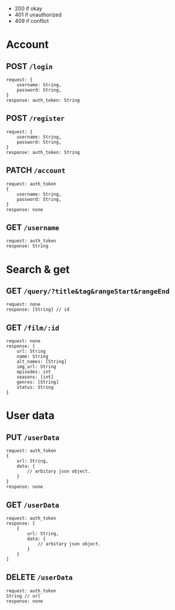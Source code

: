 - 200 if okay
- 401 if unauthorized
- 409 if conflict

# Account

## POST `/login`
```
request: {
    username: String,
    password: String,
}
response: auth_token: String
```

## POST `/register`
```
request: {
    username: String,
    password: String,
}
response: auth_token: String
```

## PATCH `/account`
```
request: auth_token
{
    username: String,
    password: String,
}
response: none
```

## GET `/username`
```
request: auth_token
response: String
```

# Search & get

## GET `/query/?title&tag&rangeStart&rangeEnd`
```
request: none
response: [String] // id
```

## GET `/film/:id`
```
request: none
response: {
    url: String
    name: String
    alt_names: [String]
    img_url: String
    episodes: int
    seasons: [int]
    genres: [String]
    status: String
}
```

# User data

## PUT `/userData`
```
request: auth_token
{
    url: String,
    data: {
        // arbitary json object.
    }
}
response: none
```

## GET `/userData`
```
request: auth_token
response: [
    {
        url: String,
        data: {
            // arbitary json object.
        }
    }
]
```

## DELETE `/userData`
```
request: auth_token
String // url
response: none
```

